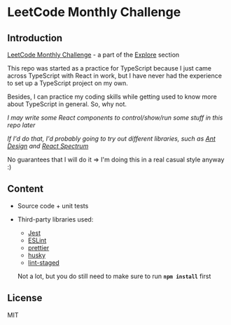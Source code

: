 # LeetCode Monthly Challenge

## Introduction

[LeetCode Monthly Challenge](https://leetcode.com/explore/challenge/card/july-leetcoding-challenge/) - a part of the [Explore](https://leetcode.com/explore/) section

This repo was started as a practice for TypeScript because I just came across TypeScript with React in work, but I have never had the experience to set up a TypeScript project on my own.

Besides, I can practice my coding skills while getting used to know more about TypeScript in general. So, why not.

_I may write some React components to control/show/run some stuff in this repo later_

_If I'd do that, I'd probably going to try out different libraries, such as [Ant Design](https://ant.design/) and [React Spectrum](https://react-spectrum.adobe.com/index.html)_

No guarantees that I will do it => I'm doing this in a real casual style anyway :)

## Content

- Source code + unit tests
- Third-party libraries used:

  - [Jest](https://jestjs.io/)
  - [ESLint](https://eslint.org/)
  - [prettier](https://prettier.io/)
  - [husky](https://www.npmjs.com/package/husky)
  - [lint-staged](https://www.npmjs.com/package/lint-staged)

  Not a lot, but you do still need to make sure to run **`npm install`** first

## License

MIT
